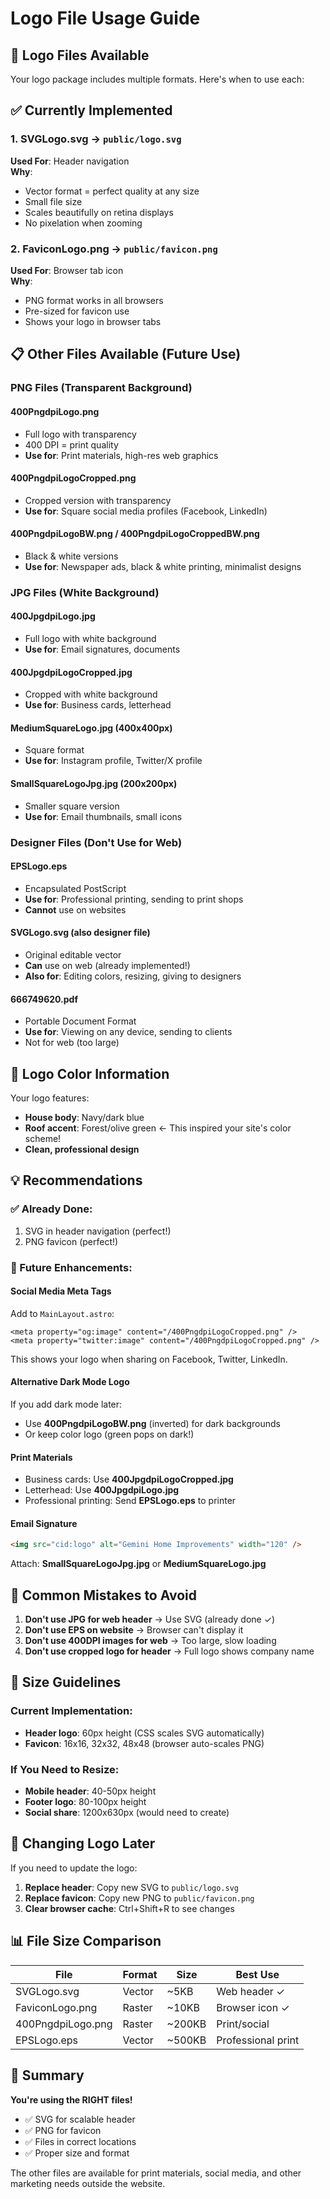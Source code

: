# Logo File Usage Guide

## 📁 Logo Files Available

Your logo package includes multiple formats. Here's when to use each:

## ✅ Currently Implemented

### 1. **SVGLogo.svg** → `public/logo.svg`
**Used For**: Header navigation  
**Why**: 
- Vector format = perfect quality at any size
- Small file size
- Scales beautifully on retina displays
- No pixelation when zooming

### 2. **FaviconLogo.png** → `public/favicon.png`
**Used For**: Browser tab icon  
**Why**: 
- PNG format works in all browsers
- Pre-sized for favicon use
- Shows your logo in browser tabs

## 📋 Other Files Available (Future Use)

### PNG Files (Transparent Background)

#### **400PngdpiLogo.png**
- Full logo with transparency
- 400 DPI = print quality
- **Use for**: Print materials, high-res web graphics

#### **400PngdpiLogoCropped.png**
- Cropped version with transparency
- **Use for**: Square social media profiles (Facebook, LinkedIn)

#### **400PngdpiLogoBW.png** / **400PngdpiLogoCroppedBW.png**
- Black & white versions
- **Use for**: Newspaper ads, black & white printing, minimalist designs

### JPG Files (White Background)

#### **400JpgdpiLogo.jpg**
- Full logo with white background
- **Use for**: Email signatures, documents

#### **400JpgdpiLogoCropped.jpg**
- Cropped with white background
- **Use for**: Business cards, letterhead

#### **MediumSquareLogo.jpg** (400x400px)
- Square format
- **Use for**: Instagram profile, Twitter/X profile

#### **SmallSquareLogoJpg.jpg** (200x200px)
- Smaller square version
- **Use for**: Email thumbnails, small icons

### Designer Files (Don't Use for Web)

#### **EPSLogo.eps**
- Encapsulated PostScript
- **Use for**: Professional printing, sending to print shops
- **Cannot** use on websites

#### **SVGLogo.svg** (also designer file)
- Original editable vector
- **Can** use on web (already implemented!)
- **Also for**: Editing colors, resizing, giving to designers

#### **666749620.pdf**
- Portable Document Format
- **Use for**: Viewing on any device, sending to clients
- Not for web (too large)

## 🎨 Logo Color Information

Your logo features:
- **House body**: Navy/dark blue
- **Roof accent**: Forest/olive green ← This inspired your site's color scheme!
- **Clean, professional design**

## 💡 Recommendations

### ✅ Already Done:
1. SVG in header navigation (perfect!)
2. PNG favicon (perfect!)

### 🔮 Future Enhancements:

#### **Social Media Meta Tags**
Add to `MainLayout.astro`:
```astro
<meta property="og:image" content="/400PngdpiLogoCropped.png" />
<meta property="twitter:image" content="/400PngdpiLogoCropped.png" />
```
This shows your logo when sharing on Facebook, Twitter, LinkedIn.

#### **Alternative Dark Mode Logo**
If you add dark mode later:
- Use **400PngdpiLogoBW.png** (inverted) for dark backgrounds
- Or keep color logo (green pops on dark!)

#### **Print Materials**
- Business cards: Use **400JpgdpiLogoCropped.jpg**
- Letterhead: Use **400JpgdpiLogo.jpg**
- Professional printing: Send **EPSLogo.eps** to printer

#### **Email Signature**
```html
<img src="cid:logo" alt="Gemini Home Improvements" width="120" />
```
Attach: **SmallSquareLogoJpg.jpg** or **MediumSquareLogo.jpg**

## 🚫 Common Mistakes to Avoid

1. **Don't use JPG for web header** → Use SVG (already done ✓)
2. **Don't use EPS on website** → Browser can't display it
3. **Don't use 400DPI images for web** → Too large, slow loading
4. **Don't use cropped logo for header** → Full logo shows company name

## 📐 Size Guidelines

### Current Implementation:
- **Header logo**: 60px height (CSS scales SVG automatically)
- **Favicon**: 16x16, 32x32, 48x48 (browser auto-scales PNG)

### If You Need to Resize:
- **Mobile header**: 40-50px height
- **Footer logo**: 80-100px height
- **Social share**: 1200x630px (would need to create)

## 🔄 Changing Logo Later

If you need to update the logo:

1. **Replace header**: Copy new SVG to `public/logo.svg`
2. **Replace favicon**: Copy new PNG to `public/favicon.png`
3. **Clear browser cache**: Ctrl+Shift+R to see changes

## 📊 File Size Comparison

| File | Format | Size | Best Use |
|------|--------|------|----------|
| SVGLogo.svg | Vector | ~5KB | Web header ✓ |
| FaviconLogo.png | Raster | ~10KB | Browser icon ✓ |
| 400PngdpiLogo.png | Raster | ~200KB | Print/social |
| EPSLogo.eps | Vector | ~500KB | Professional print |

## 🎯 Summary

**You're using the RIGHT files!**
- ✅ SVG for scalable header
- ✅ PNG for favicon
- ✅ Files in correct locations
- ✅ Proper size and format

The other files are available for print materials, social media, and other marketing needs outside the website.
